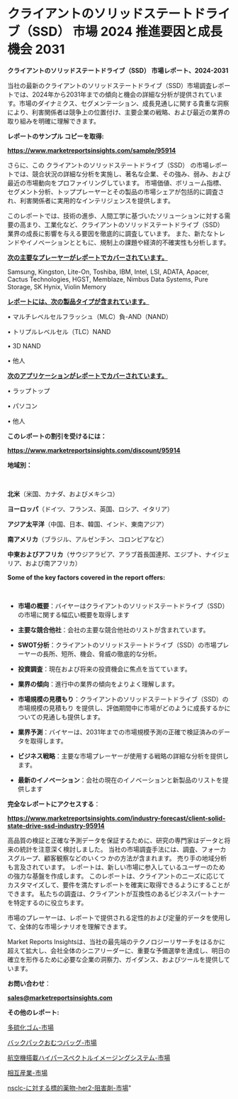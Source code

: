 # クライアントのソリッドステートドライブ（SSD） 市場 2024 推進要因と成長機会 2031

<strong>クライアントのソリッドステートドライブ（SSD） 市場レポート、2024-2031</strong>

当社の最新のクライアントのソリッドステートドライブ（SSD）市場調査レポートでは、2024年から2031年までの傾向と機会の詳細な分析が提供されています。市場のダイナミクス、セグメンテーション、成長見通しに関する貴重な洞察により、利害関係者は競争上の位置付け、主要企業の戦略、および最近の業界の取り組みを明確に理解できます。



<strong>レポートのサンプル コピーを取得:</strong> <a href=https://www.marketreportsinsights.com/sample/95914>

<strong><u>https://www.marketreportsinsights.com/sample/95914</u></strong></a>

さらに、この クライアントのソリッドステートドライブ（SSD） の市場レポートでは、競合状況の詳細な分析を実施し、著名な企業、その強み、弱み、および最近の市場動向をプロファイリングしています。 市場価値、ボリューム指標、セグメント分析、トッププレーヤーとその製品の市場シェアが包括的に調査され、利害関係者に実用的なインテリジェンスを提供します。

このレポートでは、技術の進歩、人間工学に基づいたソリューションに対する需要の高まり、工業化など、クライアントのソリッドステートドライブ（SSD） 業界の成長に影響を与える要因を徹底的に調査しています。 また、新たなトレンドやイノベーションとともに、規制上の課題や経済的不確実性も分析します。



<strong><u>次の主要なプレーヤーがレポートでカバーされています。</u></strong>

Samsung, Kingston, Lite-On, Toshiba, IBM, Intel, LSI, ADATA, Apacer, Cactus Technologies, HGST, Memblaze, Nimbus Data Systems, Pure Storage, SK Hynix, Violin Memory



<strong><u><b>レポートには、次の製品タイプが含まれています。</b></u></strong>

• マルチレベルセルフラッシュ（MLC）負-AND（NAND）

• トリプルレベルセル（TLC）NAND

• 3D NAND

• 他人



<strong><u><b>次のアプリケーションがレポートでカバーされています。</b></u></strong>

• ラップトップ

• パソコン

• 他人



<strong><b>このレポートの割引を受けるには：</b></strong>

<a href=https://www.marketreportsinsights.com/discount/95914>

<strong><u>https://www.marketreportsinsights.com/discount/95914</u></strong></a>



<strong>地域別：</strong>

<strong> </strong>



<strong>北米</strong>（米国、カナダ、およびメキシコ）



<strong>ヨーロッパ</strong>（ドイツ、フランス、英国、ロシア、イタリア）



<strong>アジア太平洋</strong>（中国、日本、韓国、インド、東南アジア）



<strong>南アメリカ</strong>（ブラジル、アルゼンチン、コロンビアなど）



<strong>中東およびアフリカ</strong>（サウジアラビア、アラブ首長国連邦、エジプト、ナイジェリア、および南アフリカ）



<strong>Some of the key factors covered in the report offers:</strong>

<strong> </strong>
<ul>
  <li>

<strong>市場の概要</strong>：バイヤーはクライアントのソリッドステートドライブ（SSD）の市場に関する幅広い概要を取得します</li>
  <li>

<strong>主要な競合他社</strong>：会社の主要な競合他社のリストが含まれています。</li>
  <li>

<strong>SWOT分析</strong>：クライアントのソリッドステートドライブ（SSD）の市場プレーヤーの長所、短所、機会、脅威の徹底的な分析。</li>
  <li>

<strong>投資調査</strong>：現在および将来の投資機会に焦点を当てています。</li>
  <li>

<strong>業界の傾向</strong>：進行中の業界の傾向をよりよく理解します。</li>
  <li>

<strong>市場規模の見積もり</strong>：クライアントのソリッドステートドライブ（SSD）の市場規模の見積もり を提供し、評価期間中に市場がどのように成長するかについての見通しも提供します。</li>
  <li>

<strong>業界予測</strong>：バイヤーは、2031年までの市場規模予測の正確で検証済みのデータを取得します。</li>
  <li>

<strong>ビジネス戦略</strong>：主要な市場プレーヤーが使用する戦略の詳細な分析を提供します。</li>
  <li>

<strong>最新のイノベーション</strong>：会社の現在のイノベーションと新製品のリストを提供します</li>
</ul>


<strong>完全なレポートにアクセスする</strong>：

<a href=https://www.marketreportsinsights.com/industry-forecast/client-solid-state-drive-ssd-industry-95914>

<strong><u>https://www.marketreportsinsights.com/industry-forecast/client-solid-state-drive-ssd-industry-95914</u></strong></a>

高品質の検証と正確な予測データを保証するために、研究の専門家はデータと将来の統計を注意深く検討しました。 当社の市場調査手法には、調査、フォーカスグループ、顧客観察などのいくつ かの方法が含まれます。 売り手の地域分析も言及されています。 レポートは、新しい市場に参入しているユーザーのための強力な基盤を作成します。 このレポートは、クライアントのニーズに応じてカスタマイズして、要件を満たすレポートを確実に取得できるようにすることができます。 私たちの調査は、クライアントが互換性のあるビジネスパートナーを特定するのに役立ちます。

市場のプレーヤーは、レポートで提供される定性的および定量的データを使用して、全体的な市場シナリオを理解できます。

Market Reports Insightsは、当社の最先端のテクノロジーリサーチをはるかに超えて拡大し、会社全体のシニアリーダーに、重要な予備選挙を達成し、明日の確立を形作るために必要な企業の洞察力、ガイダンス、およびツールを提供しています。



<strong><b>お問い合わせ</b></strong>：

<a href=mailto:sales@marketreportsinsights.com>

<strong><u>sales@marketreportsinsights.com</u></strong></a>



<strong>その他のレポート:</strong>

<a href=https://www.linkedin.com/pulse/多硫化ゴム-市場-2023-swot-分析と最新イノベーション-2030-pr-news-hub-ad5qf/>多硫化ゴム-市場</a>

<a href=https://www.linkedin.com/pulse/バックパックおむつバッグ-市場-2023-推進要因と成長機会-2030-rwmtf/>バックパックおむつバッグ-市場</a>

<a href=https://www.linkedin.com/pulse/航空機搭載ハイパースペクトルイメージングシステム-市場-2023-総合分析と事業成長戦略-n6tjf/>航空機搭載ハイパースペクトルイメージングシステム-市場</a>

<a href=https://www.linkedin.com/pulse/相互産業-市場-2023-swot-分析と最新イノベーション-2030-pdmtf/>相互産業-市場</a>

<a href=https://www.linkedin.com/pulse/nsclc-に対する標的薬物-her2-阻害剤-市場-2023-最新の-27fof/>nsclc-に対する標的薬物-her2-阻害剤-市場</a>"
